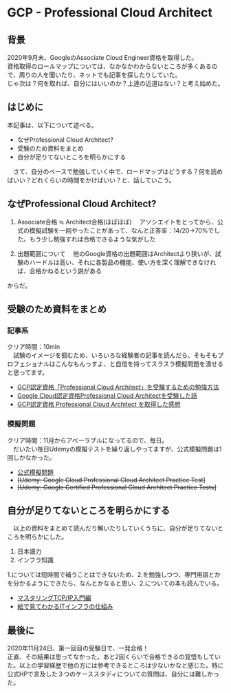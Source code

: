 # GCP - Professional Cloud Architect

## 背景

2020年9月末、GoogleのAssociate Cloud Engineer資格を取得した。  
資格取得のロールマップについては、なかなかわからないところが多くあるので、周りの人を聞いたり、ネットでも記事を探したりしていた。  
じゃ次は？何を取れば、自分にはいいのか？上達の近道はない？と考え始めた。

## はじめに

本記事は、以下について述べる。

- なぜProfessional Cloud Architect?
- 受験のため資料をまとめ
- 自分が足りてないところを明らかにする

　さて、自分のペースで勉強していく中で、ロードマップはどうする？何を読めばいい？どれくらいの時間をかけばいい？と、話していこう。

## なぜProfessional Cloud Architect?

1. Associate合格 ≒ Architect合格(ほぼほぼ)
　アソシエイトをとってから、公式の模擬試験を一回やったことがあって、なんと正答率：14/20→70%でした。もう少し勉強すれば合格できるような気がした

2. 出題範囲について
　他のGoogle資格の出題範囲はArchitectより狭いが、試験のハードルは高い、それに各製品の機能、使い方を深く理解できなければ、合格かねるという説がある

からだ。

## 受験のため資料をまとめ

### 記事系

クリア時間：10min  
　試験のイメージを掴むため、いろいろな経験者の記事を読んだら、そもそもプロフェショナルはこんなもんっすよ、と自信を持ってスラスラ模擬問題を潰せると思ってます。

- [GCP認定資格「Professional Cloud Architect」を受験するための勉強方法](https://daddytrevia.com/gcp/Professional_Cloud_Architect/)
- [Google Cloud認定資格Professional Cloud Architectを受験した話](https://techblog.gmo-ap.jp/2019/09/25/google-cloud-certified-pca/)
- [GCP認定資格 Professional Cloud Architect を取得した感想](https://tmrtmhr.info/tech/gcp/certification-professional-cloud-architect/)

### 模擬問題

クリア時間：11月からアベーラブルになってるので、毎日。  
　だいたい毎日Udemyの模擬テストを繰り返しやってますが、公式模擬問題は1回しかなかった。

- [公式模擬問題](https://cloud.google.com/certification/practice-exam/cloud-architect)
- ~~[Udemy: Google Cloud Professional Cloud Architect Practice Test]~~
- ~~[Udemy: Google Certified Professional Cloud Architect Practice Tests]~~

## 自分が足りてないところを明らかにする

　以上の資料をまとめて読んだり解いたりしていくうちに、自分が足りてないところを明らかにした。

1. 日本語力
2. インフラ知識

1.については短時間で補うことはできないため、2.を勉強しつつ、専門用語とかを分かるようにできたら、なんとかなると思い、2.についての本も読んでいる。

- [マスタリングTCP/IP入門編](https://amzn.asia/d/iy8sPn7)
- [絵で見てわかるITインフラの仕組み](https://amzn.asia/d/fnLMz6a)

## 最後に

2020年11月24日、第一回目の受験日で、一発合格！  
正直、その結果は思ってなかった。あと2回くらいで合格できるの覚悟もしていた。以上の学習経歴で他の方には参考できるところは少ないかなと感じた。特に公式HPで言及した３つのケーススタディについての質問は、自分には難しかった。
